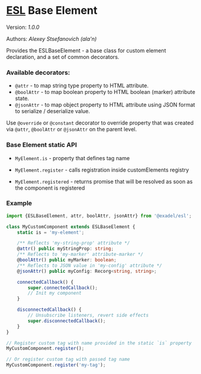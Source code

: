 # [ESL](https://exadel-inc.github.io/esl/) Base Element

Version: *1.0.0*

Authors: *Alexey Stsefanovich (ala'n)*

<a name="intro"></a>

Provides the ESLBaseElement - a base class for custom element declaration, and a set of common decorators.

### Available decorators:
 - `@attr` - to map string type property to HTML attribute.
 - `@boolAttr` - to map boolean property to HTML boolean (marker) attribute state.
 - `@jsonAttr` - to map object property to HTML attribute using JSON format to serialize / deserialize value.

Use `@override` or `@constant` decorator to override property that was created 
via `@attr`, `@boolAttr` or `@jsonAttr` on the parent level.

### Base Element static API
- `MyElement.is` - property that defines tag name
  
- `MyElement.register` - calls registration inside customElements registry
- `MyElement.registered` - returns promise that will be resolved as soon as the component is registered

### Example

```ts
import {ESLBaseElement, attr, boolAttr, jsonAttr} from '@exadel/esl';

class MyCustomComponent extends ESLBaseElement {
    static is = 'my-element';

    /** Reflects 'my-string-prop' attribute */
    @attr() public myStringProp: string; 
    /** Reflects to 'my-marker' attribute-marker */
    @boolAttr() public myMarker: boolean; 
    /** Reflects to JSON value in 'my-config' attribute */
    @jsonAttr() public myConfig: Recorg<string, string>;

    connectedCallback() {
        super.connectedCallback();
        // Init my component
    }

    disconnectedCallback() {
        // Unsubscribe listeners, revert side effects
        super.disconnectedCallback();
    }
}

// Register custom tag with name provided in the static `is` property
MyCustomComponent.register();

// Or register custom tag with passed tag name
MyCustomComponent.register('my-tag');
```
